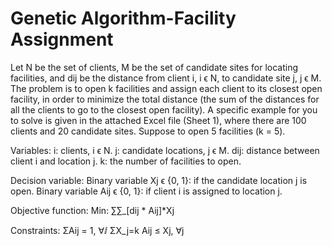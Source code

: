 # Genetic Algorithm-Facility Assignment
 
Let N be the set of clients, M be the set of candidate sites for locating facilities, and dij be the distance from client i, i ϵ N, to candidate site j, j ϵ M. The problem is to open k facilities and assign each client to its closest open facility, in order to minimize the total distance (the sum of the distances for all the clients to go to the closest open facility). A specific example for you to solve is given in the attached Excel file (Sheet 1), where there are 100 clients and 20 candidate sites. Suppose to open 5 facilities (k = 5). 

Variables:
i: clients, i ϵ N.
j: candidate locations, j ϵ M.
dij: distance between client i and location j.
k: the number of facilities to open. 

Decision variable: 
Binary variable Xj ϵ {0, 1}: if the candidate location j is open. 
Binary variable Aij ϵ {0, 1}: if client i is assigned to location j.

Objective function: 
	Min: ∑∑_[dij *  Aij]*Xj   

Constraints:
	ΣAij = 1, ∀ⅈ
	ΣX_j=k 
	Aij ≤ Xj, ∀j
